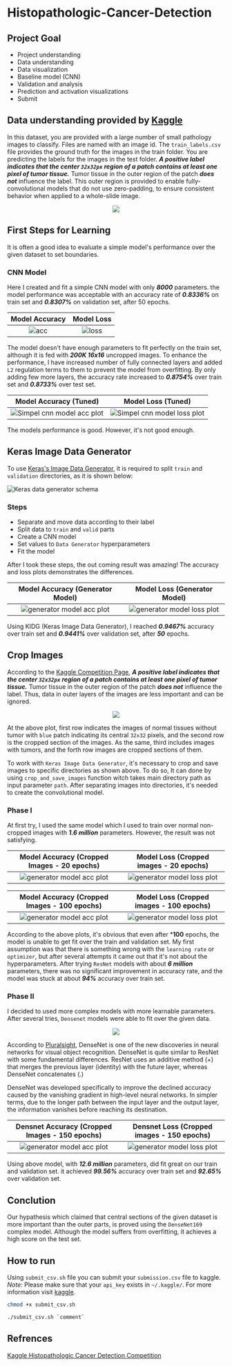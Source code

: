 # Histopathologic-Cancer-Detection

## Project Goal

* Project understanding
* Data understanding
* Data visualization
* Baseline model (CNN)
* Validation and analysis
* Prediction and activation visualizations
* Submit

## Data understanding provided by [Kaggle](https://www.kaggle.com/c/histopathologic-cancer-detection/data)
In this dataset, you are provided with a large number of small pathology images to classify. Files are named with an image id. The `train_labels.csv` file provides the ground truth for the images in the train folder. You are predicting the labels for the images in the test folder. ***A positive label indicates that the center `32x32px` region of a patch contains at least one pixel of tumor tissue.*** Tumor tissue in the outer region of the patch ***does not*** influence the label. This outer region is provided to enable fully-convolutional models that do not use zero-padding, to ensure consistent behavior when applied to a whole-slide image.

<p align="center">
  <img src="./plots/Histopathologic-scans-of-lymph-node-sections.png" />
</p>

## First Steps for Learning
It is often a good idea to evaluate a simple model's performance over the given dataset to set boundaries.

### CNN Model
Here I created and fit a simple CNN model with only ***8000*** parameters. the model performance was acceptable with an accuracy rate of ***0.8336%*** on train set and ***0.8307%*** on validation set, after 50 epochs.

Model Accuracy            |  Model Loss
:-------------------------:|:-------------------------:
![acc](./plots/Simple_CNN_16x16_200K/acc.png)  |  ![loss](./plots/Simple_CNN_16x16_200K/loss.png)

The model doesn't have enough parameters to fit perfectly on the train set, although it is fed with ***200K 16x16*** uncropped images. To enhance the performance, I have increased number of fully connected layers and added `L2` regulation terms to them to prevent the model from overfitting.
By only adding few more layers, the accuracy rate increased to ***0.8754%*** over train set and ***0.8733%*** over test set.

Model Accuracy (Tuned)            |  Model Loss (Tuned)
:-------------------------:|:-------------------------:
![Simpel cnn model acc plot](./plots/Simple_CNN_16x16_200K_Tuned/acc.png)  |  ![Simpel cnn model loss plot](./plots/Simple_CNN_16x16_200K_Tuned/loss.png)


The models performance is good. However, it's not good enough.

## Keras Image Data Generator
To use [Keras's Image Data Generator]("https://keras.io/api/preprocessing/image/"), it is required to split `train` and `validation` directories, as it is shown below:

![Keras data generator schema](https://i.stack.imgur.com/H5qCj.jpg)

### Steps
* Separate and move data according to their label
* Split data to `train` and `valid` parts
* Create a CNN model
* Set values to `Data Generator` hyperparameters
* Fit the model

After I took these steps, the out coming result was amazing! The accuracy and loss plots demonstrates the differences.

Model Accuracy (Generator Model) |  Model Loss (Generator Model)
:-------------------------:|:-------------------------:
![generator model acc plot](./plots/Image_Data_Generator_Model/acc.png)  |  ![generator model loss plot](./plots/Image_Data_Generator_Model/loss.png)

Using KIDG (Keras Image Data Generator), I reached ***0.9467%*** accuracy over train set and ***0.9441%*** over validation set, after ***50*** epochs.

## Crop Images
According to the [Kaggle Competition Page](https://www.kaggle.com/c/histopathologic-cancer-detection/data), ***A positive label indicates that the center `32x32px` region of a patch contains at least one pixel of tumor tissue.*** Tumor tissue in the outer region of the patch ***does not*** influence the label. Thus, data in outer layers of the images are less important and can be ignored.

<p align="center">
  <img src="./plots/Normal_and_cropped_samples.png" />
</p>

At the above plot, first row indicates the images of normal tissues without tumor with `blue` patch indicating its central `32x32` pixels, and the second row is the cropped section of the images.
As the same, third includes images with tumors, and the forth row images are cropped sections of them.

To work with `Keras Image Data Generator`, it's necessary to crop and save images to specific directories as shown above. To do so, It can done by using `crop_and_save_images` function witch takes main directory path as input parameter `path`.
After separating images into directories, it's needed to create the convolutional model.

### Phase I
At first try, I used the same model which I used to train over normal non-cropped images with ***1.6 million*** parameters. However, the result was not satisfying.

Model Accuracy (Cropped Images - 20 epochs) |  Model Loss (Cropped images - 20 epochs)
:-------------------------:|:-------------------------:
![generator model acc plot](./plots/Cropped_Image_Data_Generator_Model/acc.png)  |  ![generator model loss plot](./plots/Cropped_Image_Data_Generator_Model/loss.png)


Model Accuracy (Cropped Images - 100 epochs) |  Model Loss (Cropped images - 100 epochs)
:-------------------------:|:-------------------------:
![generator model acc plot](./plots/Cropped_Image_Data_Generator_Model_100_epoch/acc.png)  |  ![generator model loss plot](./plots/Cropped_Image_Data_Generator_Model_100_epoch/loss.png)

According to the above plots, it's obvious that even after ***100** epochs, the model is unable to get fit over the train and validation set. My first assumption was that there is something wrong with the `learning rate` or `optimizer`, but after several attempts it came out that it's not about the hyperparameters.
After trying `ResNet` models with about ***6 million*** parameters, there was no significant improvement in accuracy rate, and the model was stuck at about ***94%*** accuracy over train set.

### Phase II
I decided to used more complex models with more learnable parameters. After several tries, `Densenet` models were able to fit over the given data. 


<p align="center">
  <img src="https://dl.acm.org/cms/attachment/c6a9b941-6dd1-4f9d-83f4-7c5dc14474b2/tomm1602s-60-f09.jpg" />
</p>

According to [Pluralsight](https://www.pluralsight.com/guides/introduction-to-densenet-with-tensorflow), DenseNet is one of the new discoveries in neural networks for visual object recognition. DenseNet is quite similar to ResNet with some fundamental differences. ResNet uses an additive method (+) that merges the previous layer (identity) with the future layer, whereas DenseNet concatenates (.)

DenseNet was developed specifically to improve the declined accuracy caused by the vanishing gradient in high-level neural networks. In simpler terms, due to the longer path between the input layer and the output layer, the information vanishes before reaching its destination.


Densnet Accuracy (Cropped Images - 150 epochs) |  Densnet Loss (Cropped images - 150 epochs)
:-------------------------:|:-------------------------:
![generator model acc plot](./plots/DenseNet169_150_epochs/acc.png)  |  ![generator model loss plot](./plots/DenseNet169_150_epochs/loss.png)


Using above model, with ***12.6 million*** parameters, did fit great on our train and validation set. it achieved ***99.56%*** accuracy over train set and ***92.65%*** over validation set.

## Conclution
Our hypathesis which claimed that central sections of the given dataset is more important than the outer parts, is proved using the `DenseNet169` complex model. Although the model suffers from overfitting, it achieves a high score on the test set.


## How to run
Using `submit_csv.sh` file you can submit your `submission.csv` file to kaggle.
*Note:* Please make sure that your `api_key` exists in `~/.kaggle/`. For more information visit [kaggle](https://www.kaggle.com/docs/api).

```bash
chmod +x submit_csv.sh

./submit_csv.sh `comment`
```

## Refrences

[Kaggle Histopathologic Cancer Detection Competition](https://www.kaggle.com/c/histopathologic-cancer-detection)

